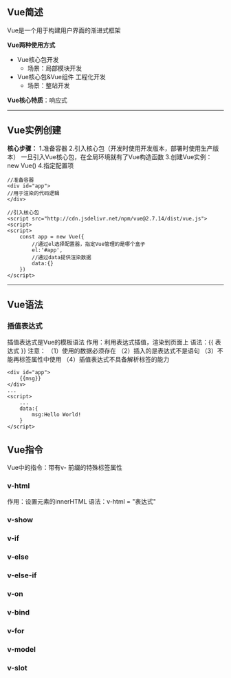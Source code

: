 ## Vue简述
Vue是一个用于构建用户界面的渐进式框架

**Vue两种使用方式**
- Vue核心包开发
	- 场景：局部模块开发
- Vue核心包&Vue组件 工程化开发
	- 场景：整站开发

**Vue核心特质**：响应式

---
## Vue实例创建
**核心步骤：**
	1.准备容器
	2.引入核心包（开发时使用开发版本，部署时使用生产版本）
		一旦引入Vue核心包，在全局环境就有了Vue构造函数
	3.创建Vue实例：new Vue()
	4.指定配置项
```Vue
//准备容器
<div id="app">
//用于渲染的代码逻辑
</div>

//引入核心包
<script src="http://cdn.jsdelivr.net/npm/vue@2.7.14/dist/vue.js"><script>
<script>
	const app = new Vue({
		//通过el选择配置器，指定Vue管理的是哪个盒子
		el:'#app',
		//通过data提供渲染数据
		data:{}
	})
</script>
```

---
## Vue语法
### **插值表达式**

插值表达式是Vue的模板语法
作用：利用表达式插值，渲染到页面上
语法：{{ 表达式 }}
注意：
	（1）使用的数据必须存在
	（2）插入的是表达式不是语句
	（3）不能再标签属性中使用
	（4）插值表达式不具备解析标签的能力
```Vue
<div id="app">
	{{msg}}
</div>
...
<script>
	...
	data:{
		msg:Hello World!
	}
</script>
```

## Vue指令
Vue中的指令：带有v- 前缀的特殊标签属性

### v-html
作用：设置元素的innerHTML
语法：v-html = "表达式"
### v-show

### v-if

### v-else

### v-else-if

### v-on

### v-bind

### v-for
### v-model
### v-slot


